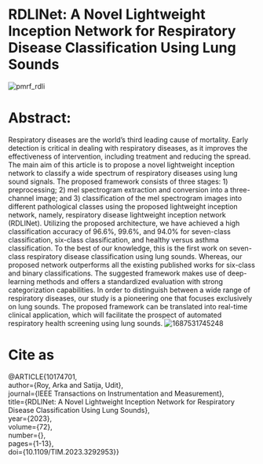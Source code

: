 # RDLINet: A Novel Lightweight Inception Network for Respiratory Disease Classification Using Lung Sounds
![pmrf_rdli](https://github.com/rsarka34/RDLINet/assets/89518952/27be38d1-0df6-4c17-83a4-a2462089e4a8)

# Abstract:
Respiratory diseases are the world’s third leading cause of mortality. Early detection is critical in dealing with respiratory diseases, as it improves the effectiveness of intervention, including treatment and reducing the spread. The main aim of this article is to propose a novel lightweight inception network to classify a wide spectrum of respiratory diseases using lung sound signals. The proposed framework consists of three stages: 1) preprocessing; 2) mel spectrogram extraction and conversion into a three-channel image; and 3) classification of the mel spectrogram images into different pathological classes using the proposed lightweight inception network, namely, respiratory disease lightweight inception network (RDLINet). Utilizing the proposed architecture, we have achieved a high classification accuracy of 96.6%, 99.6%, and 94.0% for seven-class classification, six-class classification, and healthy versus asthma classification. To the best of our knowledge, this is the first work on seven-class respiratory disease classification using lung sounds. Whereas, our proposed network outperforms all the existing published works for six-class and binary classifications. The suggested framework makes use of deep-learning methods and offers a standardized evaluation with strong categorization capabilities. In order to distinguish between a wide range of respiratory diseases, our study is a pioneering one that focuses exclusively on lung sounds. The proposed framework can be translated into real-time clinical application, which will facilitate the prospect of automated respiratory health screening using lung sounds.
![1687531745248](https://github.com/rsarka34/RDLINet/assets/89518952/a05cc3e7-555f-47d7-b87e-2bdec9b1b054)
# Cite as
@ARTICLE{10174701,\
  author={Roy, Arka and Satija, Udit},\
  journal={IEEE Transactions on Instrumentation and Measurement},\
  title={RDLINet: A Novel Lightweight Inception Network for Respiratory Disease Classification Using Lung Sounds},\
  year={2023},\
  volume={72},\
  number={},\
  pages={1-13},\
  doi={10.1109/TIM.2023.3292953}}
